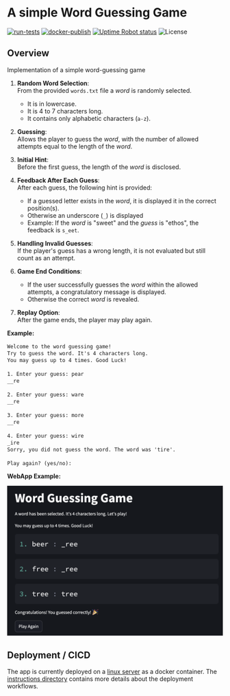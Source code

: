 # A simple Word Guessing Game 

[![run-tests](https://github.com/wolfpaulus/wordgame/actions/workflows/python-test.yml/badge.svg)](https://github.com/wolfpaulus/wordgame/actions/workflows/python-test.yml)
[![docker-publish](https://github.com/wolfpaulus/wordgame/actions/workflows/docker-publish.yml/badge.svg)](https://github.com/wolfpaulus/wordgame/actions/workflows/docker-publish.yml)
[![Uptime Robot status](https://img.shields.io/uptimerobot/status/m798198156-256aca088d07dcfe28e2eca2)](https://wordgame.erau.cloud)
![License](https://img.shields.io/badge/License-MIT-green.svg)


## Overview

Implementation of a simple word-guessing game

1. **Random Word Selection**:  
    From the provided `words.txt` file a _word_  is randomly selected.

   - It is in lowercase.
   - It is 4 to 7 characters long.
   - It contains only alphabetic characters (`a-z`).

2. **Guessing**:  
   Allows the player to guess the _word_, with the number of allowed attempts equal to the length of the _word_.

3. **Initial Hint**:  
   Before the first guess, the length of the _word_ is disclosed.

4. **Feedback After Each Guess**:  
   After each guess, the following hint is provided:

   - If a guessed letter exists in the _word_, it is displayed it in the correct position(s).
   - Otherwise an underscore (`_`) is displayed
   - Example: If the _word_ is "sweet" and the _guess_ is "ethos", the feedback is `s_eet`.

5. **Handling Invalid Guesses**:  
   If the player's guess has a wrong length, it is not evaluated but still count as an attempt.

6. **Game End Conditions**:

   - If the user successfully guesses the _word_ within the allowed attempts, a congratulatory message is displayed.
   - Otherwise the correct _word_ is revealed.

7. **Replay Option**:  
   After the game ends, the player may play again.

**Example:**

```plaintext
Welcome to the word guessing game!
Try to guess the word. It's 4 characters long.
You may guess up to 4 times. Good Luck!

1. Enter your guess: pear
__re

2. Enter your guess: ware
__re

3. Enter your guess: more
__re

4. Enter your guess: wire
_ire
Sorry, you did not guess the word. The word was 'tire'.

Play again? (yes/no): 
```

**WebApp Example:**

![](./instructions/app.png)

## Deployment / CICD

The app is currently deployed on a [linux server](https://wordgame.techcasitaproductions.com) as a docker container.
The [instructions directory](./instructions/) contains more details about the deployment workflows.